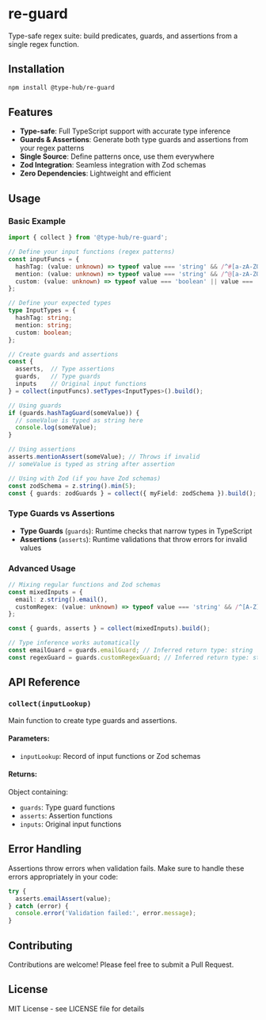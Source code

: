 # re-guard

Type-safe regex suite: build predicates, guards, and assertions from a single regex function.

## Installation

```bash
npm install @type-hub/re-guard
```

## Features

- **Type-safe**: Full TypeScript support with accurate type inference
- **Guards & Assertions**: Generate both type guards and assertions from your regex patterns
- **Single Source**: Define patterns once, use them everywhere
- **Zod Integration**: Seamless integration with Zod schemas
- **Zero Dependencies**: Lightweight and efficient

## Usage

### Basic Example

```typescript
import { collect } from '@type-hub/re-guard';

// Define your input functions (regex patterns)
const inputFuncs = {
  hashTag: (value: unknown) => typeof value === 'string' && /^#[a-zA-Z0-9]+$/.test(value),
  mention: (value: unknown) => typeof value === 'string' && /^@[a-zA-Z0-9_]+$/.test(value),
  custom: (value: unknown) => typeof value === 'boolean' || value === 'true' || value === 'false'
};

// Define your expected types
type InputTypes = {
  hashTag: string;
  mention: string;
  custom: boolean;
};

// Create guards and assertions
const {
  asserts,  // Type assertions
  guards,   // Type guards
  inputs    // Original input functions
} = collect(inputFuncs).setTypes<InputTypes>().build();

// Using guards
if (guards.hashTagGuard(someValue)) {
  // someValue is typed as string here
  console.log(someValue);
}

// Using assertions
asserts.mentionAssert(someValue); // Throws if invalid
// someValue is typed as string after assertion

// Using with Zod (if you have Zod schemas)
const zodSchema = z.string().min(5);
const { guards: zodGuards } = collect({ myField: zodSchema }).build();
```

### Type Guards vs Assertions

- **Type Guards** (`guards`): Runtime checks that narrow types in TypeScript
- **Assertions** (`asserts`): Runtime validations that throw errors for invalid values

### Advanced Usage

```typescript
// Mixing regular functions and Zod schemas
const mixedInputs = {
  email: z.string().email(),
  customRegex: (value: unknown) => typeof value === 'string' && /^[A-Z]+$/.test(value)
};

const { guards, asserts } = collect(mixedInputs).build();

// Type inference works automatically
const emailGuard = guards.emailGuard; // Inferred return type: string
const regexGuard = guards.customRegexGuard; // Inferred return type: string
```

## API Reference

### `collect(inputLookup)`

Main function to create type guards and assertions.

#### Parameters:
- `inputLookup`: Record of input functions or Zod schemas

#### Returns:
Object containing:
- `guards`: Type guard functions
- `asserts`: Assertion functions
- `inputs`: Original input functions

## Error Handling

Assertions throw errors when validation fails. Make sure to handle these errors appropriately in your code:

```typescript
try {
  asserts.emailAssert(value);
} catch (error) {
  console.error('Validation failed:', error.message);
}
```

## Contributing

Contributions are welcome! Please feel free to submit a Pull Request.

## License

MIT License - see LICENSE file for details
